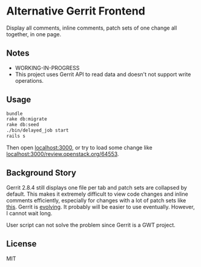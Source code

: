 Alternative Gerrit Frontend
===========================

Display all comments, inline comments, patch sets of one change all together, in one page.

Notes
-----
* WORKING-IN-PROGRESS
* This project uses Gerrit API to read data and doesn't not support write operations.

Usage
-----
```bash
bundle
rake db:migrate
rake db:seed
./bin/delayed_job start
rails s
```

Then open [localhost:3000](http://localhost:3000), or try to load some change like [localhost:3000/review.openstack.org/64553](http://localhost:3000/review.openstack.org/64553).

Background Story
----------------
Gerrit 2.8.4 still displays one file per tab and patch sets are collapsed by default.
This makes it extremely difficult to view code changes and inline comments efficiently, especially for changes with a lot of patch sets like [this](https://review.openstack.org/#/c/64553/).
Gerrit is [evolving](https://code.google.com/p/gerrit/issues/detail?id=938). It probably will be easier to use eventually. However, I cannot wait long.

User script can not solve the problem since Gerrit is a GWT project.

License
-------
MIT

